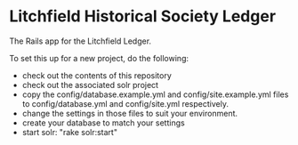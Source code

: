 Litchfield Historical Society Ledger
======

The Rails app for the Litchfield Ledger.

To set this up for a new project, do the following:

* check out the contents of this repository
* check out the associated solr project
* copy the config/database.example.yml and config/site.example.yml files to config/database.yml and config/site.yml respectively.
* change the settings in those files to suit your environment.
* create your database to match your settings
* start solr: "rake solr:start"

